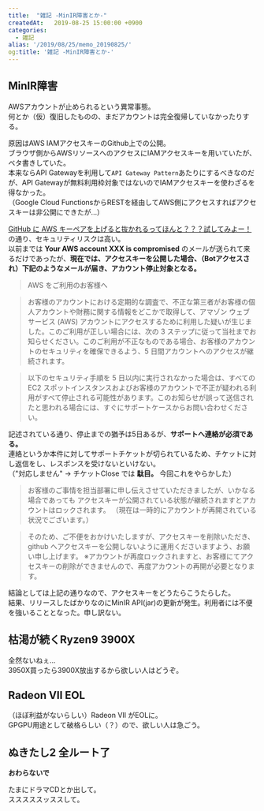 ```yaml
---
title:  "雑記 -MinIR障害とか-"
createdAt:   2019-08-25 15:00:00 +0900
categories: 
  - 雑記
alias: '/2019/08/25/memo_20190825/'
og:title: '雑記 -MinIR障害とか-'
---
```


## MinIR障害
AWSアカウントが止められるという異常事態。  
何とか（仮）復旧したものの、まだアカウントは完全復帰していなかったりする。

原因はAWS IAMアクセスキーのGithub上での公開。  
ブラウザ側からAWSリソースへのアクセスにIAMアクセスキーを用いていたが、ベタ書きしていた。  
本来ならAPI Gatewayを利用して`API Gateway Pattern`あたりにするべきなのだが、API Gatewayが無料利用枠対象ではないのでIAMアクセスキーを使わざるを得なかった。  
（Google Cloud FunctionsからRESTを経由してAWS側にアクセスすればアクセスキーは非公開にできたが…）

[GitHub に AWS キーペアを上げると抜かれるってほんと？？？試してみよー！](https://qiita.com/saitotak/items/813ac6c2057ac64d5fef) の通り、セキュリティリスクは高い。  
以前までは **Your AWS account XXX is compromised** のメールが送られて来るだけであったが、**現在では、アクセスキーを公開した場合、（Botアクセスされ）下記のようなメールが届き、アカウント停止対象となる。**


> AWS をご利用のお客様へ  

> お客様のアカウントにおける定期的な調査で、不正な第三者がお客様の個人アカウントや財務に関する情報をどこかで取得して、アマゾン ウェブ サービス (AWS) アカウントにアクセスするために利用した疑いが生じました。このご利用が正しい場合には、次の 3 ステップに従って当社までお知らせください。このご利用が不正なものである場合、お客様のアカウントのセキュリティを確保できるよう、5 日間アカウントへのアクセスが継続されます。

> 以下のセキュリティ手順を 5 日以内に実行されなかった場合は、すべての EC2 スポットインスタンスおよびお客様のアカウントで不正が疑われる利用がすべて停止される可能性があります。このお知らせが誤って送信されたと思われる場合には、すぐにサポートケースからお問い合わせください。


記述されている通り、停止までの猶予は5日あるが、**サポートへ連絡が必須である。**  
連絡というか本件に対してサポートチケットが切られているため、チケットに対し返信をし、レスポンスを受けないといけない。  
（"対応しません" -> チケットClose では **駄目。**  今回これをやらかした）

> お客様のご事情を担当部署に申し伝えさせていただきましたが、いかなる場合であっても
アクセスキーが公開されている状態が継続されますとアカウントはロックされます。
（現在は一時的にアカウントが再開されている状況でございます。）

> そのため、ご不便をおかけいたしますが、アクセスキーを削除いただき、
github へアクセスキーを公開しないように運用くださいますよう、お願い申し上げます。
※アカウントが再度ロックされますと、お客様にてアクセスキーの削除ができませんので、再度アカウントの再開が必要となります。


結論としては上記の通りなので、アクセスキーをどうたらこうたらした。  
結果、リリースしたばかりなのにMinIR API(jar)の更新が発生。利用者には不便を強いることとなった。申し訳ない。


## 枯渇が続くRyzen9 3900X

全然ないねぇ…  
3950X買ったら3900X放出するから欲しい人はどうぞ。

## Radeon VII EOL

（ほぼ利益がないらしい）Radeon VII がEOLに。  
GPGPU用途として破格らしい（？）ので、欲しい人は急ごう。

## ぬきたし2 全ルート了

**おわらないで**

たまにドラマCDとか出して。  
スススススッススして。
